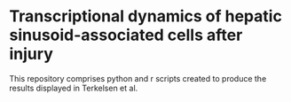 # Transcriptional dynamics of hepatic sinusoid-associated cells after injury
This repository comprises python and r scripts created to produce the results displayed in Terkelsen et al. 
